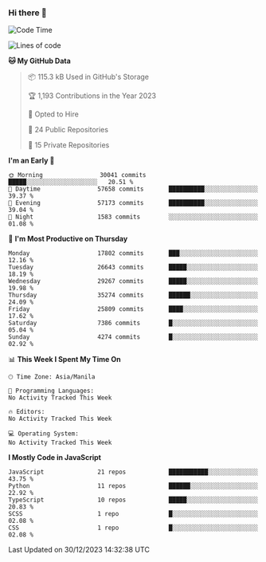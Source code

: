 ### Hi there 👋

<!--START_SECTION:waka-->
![Code Time](http://img.shields.io/badge/Code%20Time-499%20hrs%2013%20mins-blue)

![Lines of code](https://img.shields.io/badge/From%20Hello%20World%20I%27ve%20Written-60.9%20million%20lines%20of%20code-blue)

**🐱 My GitHub Data** 

> 📦 115.3 kB Used in GitHub's Storage 
 > 
> 🏆 1,193 Contributions in the Year 2023
 > 
> 💼 Opted to Hire
 > 
> 📜 24 Public Repositories 
 > 
> 🔑 15 Private Repositories 
 > 
**I'm an Early 🐤** 

```text
🌞 Morning                30041 commits       █████░░░░░░░░░░░░░░░░░░░░   20.51 % 
🌆 Daytime                57658 commits       ██████████░░░░░░░░░░░░░░░   39.37 % 
🌃 Evening                57173 commits       ██████████░░░░░░░░░░░░░░░   39.04 % 
🌙 Night                  1583 commits        ░░░░░░░░░░░░░░░░░░░░░░░░░   01.08 % 
```
📅 **I'm Most Productive on Thursday** 

```text
Monday                   17802 commits       ███░░░░░░░░░░░░░░░░░░░░░░   12.16 % 
Tuesday                  26643 commits       █████░░░░░░░░░░░░░░░░░░░░   18.19 % 
Wednesday                29267 commits       █████░░░░░░░░░░░░░░░░░░░░   19.98 % 
Thursday                 35274 commits       ██████░░░░░░░░░░░░░░░░░░░   24.09 % 
Friday                   25809 commits       ████░░░░░░░░░░░░░░░░░░░░░   17.62 % 
Saturday                 7386 commits        █░░░░░░░░░░░░░░░░░░░░░░░░   05.04 % 
Sunday                   4274 commits        █░░░░░░░░░░░░░░░░░░░░░░░░   02.92 % 
```


📊 **This Week I Spent My Time On** 

```text
🕑︎ Time Zone: Asia/Manila

💬 Programming Languages: 
No Activity Tracked This Week

🔥 Editors: 
No Activity Tracked This Week

💻 Operating System: 
No Activity Tracked This Week
```

**I Mostly Code in JavaScript** 

```text
JavaScript               21 repos            ███████████░░░░░░░░░░░░░░   43.75 % 
Python                   11 repos            ██████░░░░░░░░░░░░░░░░░░░   22.92 % 
TypeScript               10 repos            █████░░░░░░░░░░░░░░░░░░░░   20.83 % 
SCSS                     1 repo              █░░░░░░░░░░░░░░░░░░░░░░░░   02.08 % 
CSS                      1 repo              █░░░░░░░░░░░░░░░░░░░░░░░░   02.08 % 
```




 Last Updated on 30/12/2023 14:32:38 UTC
<!--END_SECTION:waka-->
